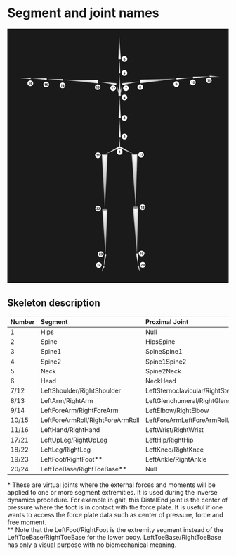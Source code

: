 # Segment and joint names
![skeleton names](images/skeleton.jpg)
## Skeleton description

| Number       | Segment                          | Proximal Joint                                          | Distal Joint |
| :----------- | :---------                       | :------------                                           | :------------  | 
| 1            | Hips                             | Null                                                    | Null |
| 2            | Spine                            | HipsSpine                                               | SpineSpine1 |
| 3            | Spine1                           | SpineSpine1                                             | SpineSpine2 |
| 4            | Spine2                           | Spine1Spine2                                            | Spine2Neck |
| 5            | Neck                             | Spine2Neck                                              | NeckHead |
| 6            | Head                             | NeckHead                                                | HeadDistalEnd* |
| 7/12         | LeftShoulder/RightShoulder       | LeftSternoclavicular/RightSternoclavicular              | LeftGlenohumeral/RightGlenohumeral |
| 8/13         | LeftArm/RightArm                 | LeftGlenohumeral/RightGlenohumeral                      | LeftElbow/RightElbow |
| 9/14         | LeftForeArm/RightForeArm         | LeftElbow/RightElbow                                    | LeftForeArmLeftForeArmRoll/RightForeArmRightForeArmRoll |
| 10/15        | LeftForeArmRoll/RightForeArmRoll | LeftForeArmLeftForeArmRoll/RightForeArmRightForeArmRoll | LeftWrist/RightWrist |
| 11/16        | LeftHand/RightHand               | LeftWrist/RightWrist                                    | LeftHandDistalEnd/RightHandDistalEnd* |
| 17/21        | LeftUpLeg/RightUpLeg             | LeftHip/RightHip                                        | LeftHip/RightHip |
| 18/22        | LeftLeg/RightLeg                 | LeftKnee/RightKnee                                      | LeftKnee/RightKnee |
| 19/23        | LeftFoot/RightFoot**             | LeftAnkle/RightAnkle                                    | LeftFootDistalEnd/RightFootDistalEnd |
| 20/24        | LeftToeBase/RightToeBase**       | Null                                                    | Null |

\* These are virtual joints where the external forces and moments will be applied to one or more segment extremities. It is used during the inverse dynamics procedure. For example in gait, this DistalEnd joint is the center of pressure where the foot is in contact with the force plate. It is useful if one wants to access the force plate data such as center of pressure, force and free moment.  
\** Note that the LeftFoot/RightFoot is the extremity segment instead of the LeftToeBase/RightToeBase for the lower body. LeftToeBase/RightToeBase has only a visual purpose with no biomechanical meaning.
